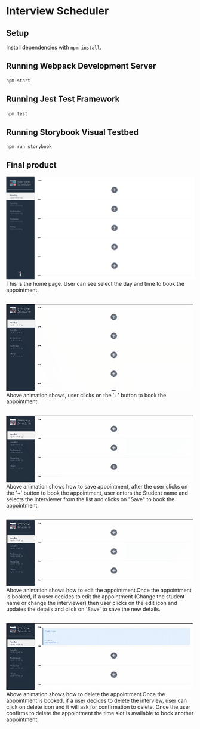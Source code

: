 # Interview Scheduler

## Setup

Install dependencies with `npm install`.

## Running Webpack Development Server

```sh
npm start
```

## Running Jest Test Framework

```sh
npm test
```

## Running Storybook Visual Testbed

```sh
npm run storybook
```

## Final product

!["Screenshot of the Home Page"](docs/homepage.png)
This is the home page. User can see select the day and time to book the appointment.

##

!["Animation to show how to book appointment"](docs/book-appointment.gif)
Above animation shows, user clicks on the '+' button to book the appointment.

##

!["Animation to show how to save appointment"](docs/save-appointment.gif)
Above animation shows how to save appointment, after the user clicks on the '+' button to book the appointment, user enters the Student name and selects the interviewer from the list and clicks on "Save" to book the appointment.

##

!["Animation to show how to edit appointment"](docs/save-appointment.gif)
Above animation shows how to edit the appointment.Once the appointment is booked, if a user decides to edit the appointment (Change the student name or change the interviewer) then user clicks on the edit icon and updates the details and click on 'Save' to save the new details.

##

!["Animation to show how to delete appointment"](docs/delete-appointment.gif)
Above animation shows how to delete the appointment.Once the appointment is booked, if a user decides to delete the interview, user can click on delete icon and it will ask for confirmation to delete. Once the user confirms to delete the appointment the time slot is available to book another appointment.
